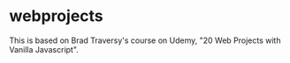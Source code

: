 # webprojects

This is based on Brad Traversy's course on Udemy, "20 Web Projects with Vanilla Javascript".
